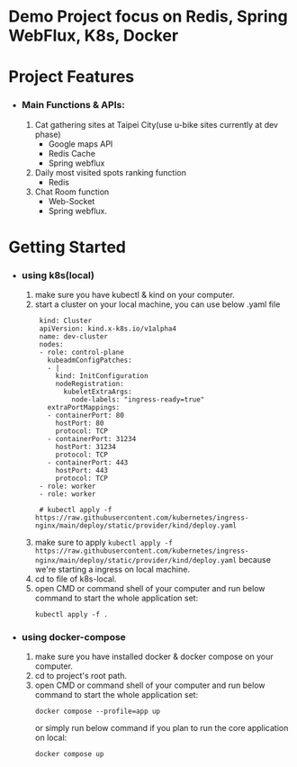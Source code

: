 # Demo Project focus on Redis, Spring WebFlux, K8s, Docker

# Project Features

* ### Main Functions & APIs:
  1. Cat gathering sites at Taipei City(use u-bike sites currently at dev phase)
     * Google maps API
     * Redis Cache
     * Spring webflux
  2. Daily most visited spots ranking function
     * Redis 
  4. Chat Room function
     * Web-Socket
     * Spring webflux.

# Getting Started

* ###  using k8s(local)
  1. make sure you have kubectl & kind on your computer.
  2. start a cluster on your local machine, you can use below .yaml file
     ```
      kind: Cluster
      apiVersion: kind.x-k8s.io/v1alpha4
      name: dev-cluster
      nodes:
      - role: control-plane
        kubeadmConfigPatches:
        - |
          kind: InitConfiguration
          nodeRegistration:
            kubeletExtraArgs:
              node-labels: "ingress-ready=true"
        extraPortMappings:
        - containerPort: 80
          hostPort: 80
          protocol: TCP
        - containerPort: 31234
          hostPort: 31234
          protocol: TCP    
        - containerPort: 443
          hostPort: 443
          protocol: TCP
      - role: worker
      - role: worker    
      
      # kubectl apply -f https://raw.githubusercontent.com/kubernetes/ingress-nginx/main/deploy/static/provider/kind/deploy.yaml
     ```
  4. make sure to apply ```kubectl apply -f https://raw.githubusercontent.com/kubernetes/ingress-nginx/main/deploy/static/provider/kind/deploy.yaml``` because we're starting a ingress on local machine.
  5. cd to  file of k8s-local.
  6. open CMD or command shell of your computer and run below command to start the whole application set:
     ```
     kubectl apply -f .
     ```

* ### using docker-compose
  1. make sure you have installed docker & docker compose on your computer.
  2. cd to project's root path.
  3. open CMD or command shell of your computer and run below command to start the whole application set:
     ```
     docker compose --profile=app up
     ```
     or simply run below command if you plan to run the core application on local:
     ```
     docker compose up
     ```
